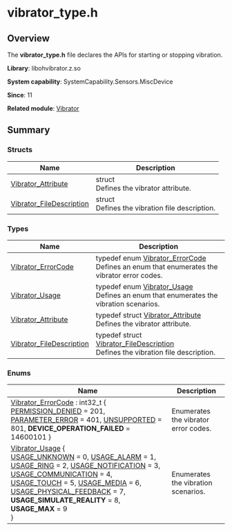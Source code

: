 # vibrator_type.h


## Overview

The **vibrator_type.h** file declares the APIs for starting or stopping vibration.

**Library**: libohvibrator.z.so

**System capability**: SystemCapability.Sensors.MiscDevice

**Since**: 11

**Related module**: [Vibrator](_xe9_xa9_xac_xe8_xbe_xbe.md)


## Summary


### Structs

| Name| Description| 
| -------- | -------- |
| [Vibrator_Attribute](_vibrator___attribute.md) | struct<br>Defines the vibrator attribute. | 
| [Vibrator_FileDescription](_vibrator___file_description.md) | struct<br>Defines the vibration file description. | 


### Types

| Name| Description| 
| -------- | -------- |
| [Vibrator_ErrorCode](_xe9_xa9_xac_xe8_xbe_xbe.md#vibrator_errorcode) | typedef enum [Vibrator_ErrorCode](_xe9_xa9_xac_xe8_xbe_xbe.md#vibrator_errorcode)<br>Defines an enum that enumerates the vibrator error codes. | 
| [Vibrator_Usage](_xe9_xa9_xac_xe8_xbe_xbe.md#vibrator_usage) | typedef enum [Vibrator_Usage](_xe9_xa9_xac_xe8_xbe_xbe.md#vibrator_usage)<br>Defines an enum that enumerates the vibration scenarios. | 
| [Vibrator_Attribute](_xe9_xa9_xac_xe8_xbe_xbe.md#vibrator_attribute) | typedef struct [Vibrator_Attribute](_vibrator___attribute.md)<br>Defines the vibrator attribute. | 
| [Vibrator_FileDescription](_xe9_xa9_xac_xe8_xbe_xbe.md#vibrator_filedescription) | typedef struct [Vibrator_FileDescription](_vibrator___file_description.md)<br>Defines the vibration file description. | 


### Enums

| Name| Description| 
| -------- | -------- |
| [Vibrator_ErrorCode](_xe9_xa9_xac_xe8_xbe_xbe.md#vibrator_errorcode) : int32_t { [PERMISSION_DENIED](_xe9_xa9_xac_xe8_xbe_xbe.md) = 201, [PARAMETER_ERROR](_xe9_xa9_xac_xe8_xbe_xbe.md) = 401, [UNSUPPORTED](_xe9_xa9_xac_xe8_xbe_xbe.md) = 801, **DEVICE_OPERATION_FAILED** = 14600101 } | Enumerates the vibrator error codes. | 
| [Vibrator_Usage](_xe9_xa9_xac_xe8_xbe_xbe.md#vibrator_usage) {<br>[USAGE_UNKNOWN](_xe9_xa9_xac_xe8_xbe_xbe.md) = 0, [USAGE_ALARM](_xe9_xa9_xac_xe8_xbe_xbe.md) = 1, [USAGE_RING](_xe9_xa9_xac_xe8_xbe_xbe.md) = 2, [USAGE_NOTIFICATION](_xe9_xa9_xac_xe8_xbe_xbe.md) = 3,<br>[USAGE_COMMUNICATION](_xe9_xa9_xac_xe8_xbe_xbe.md) = 4, [USAGE_TOUCH](_xe9_xa9_xac_xe8_xbe_xbe.md) = 5, [USAGE_MEDIA](_xe9_xa9_xac_xe8_xbe_xbe.md) = 6, [USAGE_PHYSICAL_FEEDBACK](_xe9_xa9_xac_xe8_xbe_xbe.md) = 7,<br>**USAGE_SIMULATE_REALITY** = 8, **USAGE_MAX** = 9<br>} | Enumerates the vibration scenarios. | 
